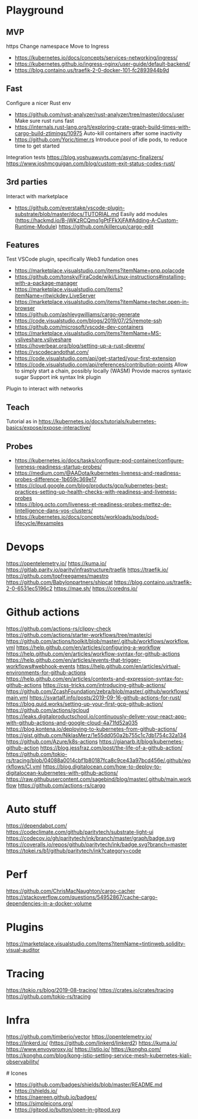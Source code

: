 # Playground

## MVP

https
Change namespace
Move to Ingress
* https://kubernetes.io/docs/concepts/services-networking/ingress/
* https://kubernetes.github.io/ingress-nginx/user-guide/default-backend/
* https://blog.containo.us/traefik-2-0-docker-101-fc2893944b9d

## Fast

Configure a nicer Rust env
* https://github.com/rust-analyzer/rust-analyzer/tree/master/docs/user
Make sure rust runs fast
* https://internals.rust-lang.org/t/exploring-crate-graph-build-times-with-cargo-build-ztimings/10975
Auto-kill containers after some inactivity
* https://github.com/Yoric/timer.rs
Introduce pool of idle pods, to reduce time to get started

Integration tests
https://blog.yoshuawuyts.com/async-finalizers/
https://www.joshmcguigan.com/blog/custom-exit-status-codes-rust/

## 3rd parties

Interact with marketplace
* https://github.com/everstake/vscode-plugin-substrate/blob/master/docs/TUTORIAL.md
Easily add modules (https://hackmd.io/B-jWKzRCQmq1gPtFFkXjFA#Adding-A-Custom-Runtime-Module)
https://github.com/killercup/cargo-edit

## Features

Test VSCode plugin, specifically Web3 fundation ones
* https://marketplace.visualstudio.com/items?itemName=pnp.polacode
* https://github.com/tonsky/FiraCode/wiki/Linux-instructions#installing-with-a-package-manager
* https://marketplace.visualstudio.com/items?itemName=ritwickdey.LiveServer
* https://marketplace.visualstudio.com/items?itemName=techer.open-in-browser
* https://github.com/ashleygwilliams/cargo-generate
* https://code.visualstudio.com/blogs/2019/07/25/remote-ssh
* https://github.com/microsoft/vscode-dev-containers
* https://marketplace.visualstudio.com/items?itemName=MS-vsliveshare.vsliveshare
* https://hoverbear.org/blog/setting-up-a-rust-devenv/
* https://vscodecandothat.com/
* https://code.visualstudio.com/api/get-started/your-first-extension
* https://code.visualstudio.com/api/references/contribution-points
Allow to simply start a chain, possibly locally (WASM)
Provide macros syntaxic sugar
Support ink syntax 
Ink plugin

Plugin to interact with networks

## Teach

Tutorial as in https://kubernetes.io/docs/tutorials/kubernetes-basics/expose/expose-interactive/

## Probes

* https://kubernetes.io/docs/tasks/configure-pod-container/configure-liveness-readiness-startup-probes/
* https://medium.com/@AADota/kubernetes-liveness-and-readiness-probes-difference-1b659c369e17
* https://cloud.google.com/blog/products/gcp/kubernetes-best-practices-setting-up-health-checks-with-readiness-and-liveness-probes
* https://blog.octo.com/liveness-et-readiness-probes-mettez-de-lintelligence-dans-vos-clusters/
* https://kubernetes.io/docs/concepts/workloads/pods/pod-lifecycle/#examples

# Devops

https://opentelemetry.io/
https://kuma.io/
https://gitlab.parity.io/parity/infrastructure/traefik
https://traefik.io/
https://github.com/topfreegames/maestro
https://github.com/Babylonpartners/shipcat
https://blog.containo.us/traefik-2-0-6531ec5196c2
https://mae.sh/
https://coredns.io/

# Github actions

https://github.com/actions-rs/clippy-check
https://github.com/actions/starter-workflows/tree/master/ci
https://github.com/actions/toolkit/blob/master/.github/workflows/workflow.yml
https://help.github.com/en/articles/configuring-a-workflow
https://help.github.com/en/articles/workflow-syntax-for-github-actions
https://help.github.com/en/articles/events-that-trigger-workflows#webhook-events
https://help.github.com/en/articles/virtual-environments-for-github-actions
https://help.github.com/en/articles/contexts-and-expression-syntax-for-github-actions
https://css-tricks.com/introducing-github-actions/
https://github.com/ZcashFoundation/zebra/blob/master/.github/workflows/main.yml
https://svartalf.info/posts/2019-09-16-github-actions-for-rust/
https://blog.quid.works/setting-up-your-first-gcp-github-action/ 
https://github.com/actions/gcloud
https://leaks.digitalproductschool.io/continuously-deliver-your-react-app-with-github-actions-and-google-cloud-4a71fd52a035
https://blog.kontena.io/deploying-to-kubernetes-from-github-actions/
https://gist.github.com/NiklasMerz/1e55dd050a2b755c1c7db1754c32a134
https://github.com/Azure/k8s-actions
https://gianarb.it/blog/kubernetes-github-action
https://blog.jessfraz.com/post/the-life-of-a-github-action/
https://github.com/tokio-rs/tracing/blob/04088a0014cbf1b80187fca8c9ce43a97bcd456e/.github/workflows/CI.yml
https://blog.digitalocean.com/how-to-deploy-to-digitalocean-kubernetes-with-github-actions/
https://raw.githubusercontent.com/sagebind/blog/master/.github/main.workflow
https://github.com/actions-rs/cargo

# Auto stuff

https://dependabot.com/
https://codeclimate.com/github/paritytech/substrate-light-ui
https://codecov.io/gh/paritytech/ink/branch/master/graph/badge.svg
https://coveralls.io/repos/github/paritytech/ink/badge.svg?branch=master
https://tokei.rs/b1/github/paritytech/ink?category=code

# Perf

https://github.com/ChrisMacNaughton/cargo-cacher
https://stackoverflow.com/questions/54952867/cache-cargo-dependencies-in-a-docker-volume

# Plugins

https://marketplace.visualstudio.com/items?itemName=tintinweb.solidity-visual-auditor

# Tracing

https://tokio.rs/blog/2019-08-tracing/
https://crates.io/crates/tracing
https://github.com/tokio-rs/tracing

# Infra

https://github.com/timberio/vector
https://opentelemetry.io/
https://linkerd.io/ (https://github.com/linkerd/linkerd2)
https://kuma.io/
https://www.envoyproxy.io/
https://istio.io/
https://konghq.com/
https://konghq.com/blog/kong-istio-setting-service-mesh-kubernetes-kiali-observability/

# Icones

* https://github.com/badges/shields/blob/master/README.md
* https://shields.io/
* https://naereen.github.io/badges/
* https://simpleicons.org/
* https://gitpod.io/button/open-in-gitpod.svg